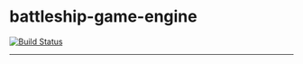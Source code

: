 # battleship-game-engine

[![Build Status](https://travis-ci.com/marmorag/battleship-game-engine.svg?branch=master)](https://travis-ci.com/marmorag/battleship-game-engine)

---
